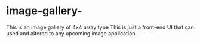 # image-gallery-
This is an image gallery of 4x4 array type 
This is just a front-end UI that can used and altered to any upcoming image application 
